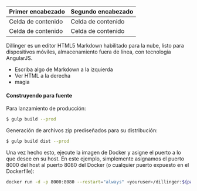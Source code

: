 Primer encabezado | Segundo encabezado
--- | ---
Celda de contenido | Celda de contenido
Celda de contenido | Celda de contenido

Dillinger es un editor HTML5 Markdown habilitado para la nube, listo para dispositivos móviles, almacenamiento fuera de línea, con tecnología AngularJS.

- Escriba algo de Markdown a la izquierda
- Ver HTML a la derecha
- magia

#### Construyendo para fuente

Para lanzamiento de producción:

```sh
$ gulp build --prod
```

Generación de archivos zip prediseñados para su distribución:

```sh
$ gulp build dist --prod
```

Una vez hecho esto, ejecute la imagen de Docker y asigne el puerto a lo que desee en su host. En este ejemplo, simplemente asignamos el puerto 8000 del host al puerto 8080 del Docker (o cualquier puerto expuesto en el Dockerfile):

```sh
docker run -d -p 8000:8080 --restart="always" <youruser>/dillinger:${package.json.version}
```
